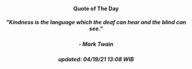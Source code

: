 <h4 align="center">Quote of The Day</h4>
<h5 align="center"><i>"Kindness is the language which the deaf can hear and the blind can see."</i></h5>
<h5 align="center">- Mark Twain</h5>


<h5 align="center"><i>updated:  04/19/21 13:08 WIB</i></h5>
